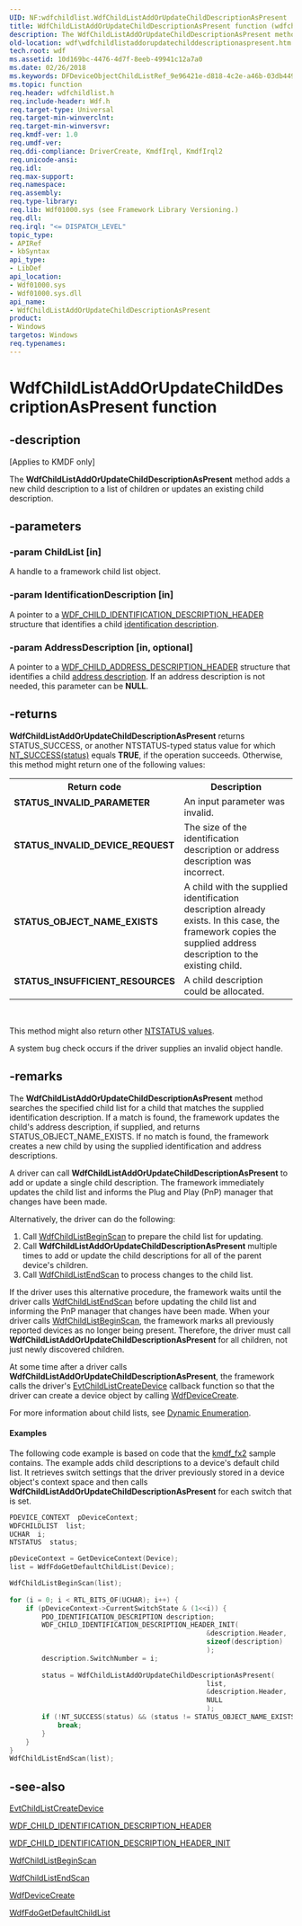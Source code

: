 ```yaml
---
UID: NF:wdfchildlist.WdfChildListAddOrUpdateChildDescriptionAsPresent
title: WdfChildListAddOrUpdateChildDescriptionAsPresent function (wdfchildlist.h)
description: The WdfChildListAddOrUpdateChildDescriptionAsPresent method adds a new child description to a list of children or updates an existing child description.
old-location: wdf\wdfchildlistaddorupdatechilddescriptionaspresent.htm
tech.root: wdf
ms.assetid: 10d169bc-4476-4d7f-8eeb-49941c12a7a0
ms.date: 02/26/2018
ms.keywords: DFDeviceObjectChildListRef_9e96421e-d818-4c2e-a46b-03db44980414.xml, WdfChildListAddOrUpdateChildDescriptionAsPresent, WdfChildListAddOrUpdateChildDescriptionAsPresent method, kmdf.wdfchildlistaddorupdatechilddescriptionaspresent, wdf.wdfchildlistaddorupdatechilddescriptionaspresent, wdfchildlist/WdfChildListAddOrUpdateChildDescriptionAsPresent
ms.topic: function
req.header: wdfchildlist.h
req.include-header: Wdf.h
req.target-type: Universal
req.target-min-winverclnt: 
req.target-min-winversvr: 
req.kmdf-ver: 1.0
req.umdf-ver: 
req.ddi-compliance: DriverCreate, KmdfIrql, KmdfIrql2
req.unicode-ansi: 
req.idl: 
req.max-support: 
req.namespace: 
req.assembly: 
req.type-library: 
req.lib: Wdf01000.sys (see Framework Library Versioning.)
req.dll: 
req.irql: "<= DISPATCH_LEVEL"
topic_type:
- APIRef
- kbSyntax
api_type:
- LibDef
api_location:
- Wdf01000.sys
- Wdf01000.sys.dll
api_name:
- WdfChildListAddOrUpdateChildDescriptionAsPresent
product:
- Windows
targetos: Windows
req.typenames: 
---
```


# WdfChildListAddOrUpdateChildDescriptionAsPresent function


## -description


<p class="CCE_Message">[Applies to KMDF only]</p>

The <b>WdfChildListAddOrUpdateChildDescriptionAsPresent</b> method adds a new child description to a list of children or updates an existing child description.


## -parameters




### -param ChildList [in]

A handle to a framework child list object.


### -param IdentificationDescription [in]

A pointer to a <a href="https://docs.microsoft.com/windows-hardware/drivers/ddi/content/wdfchildlist/ns-wdfchildlist-_wdf_child_identification_description_header">WDF_CHILD_IDENTIFICATION_DESCRIPTION_HEADER</a> structure that identifies a child <a href="https://docs.microsoft.com/windows-hardware/drivers/wdf/dynamic-enumeration">identification description</a>.


### -param AddressDescription [in, optional]

A pointer to a <a href="https://docs.microsoft.com/windows-hardware/drivers/ddi/content/wdfchildlist/ns-wdfchildlist-_wdf_child_address_description_header">WDF_CHILD_ADDRESS_DESCRIPTION_HEADER</a> structure that identifies a child <a href="https://docs.microsoft.com/windows-hardware/drivers/wdf/dynamic-enumeration">address description</a>. If an address description is not needed, this parameter can be <b>NULL</b>.


## -returns



<b>WdfChildListAddOrUpdateChildDescriptionAsPresent</b> returns STATUS_SUCCESS, or another NTSTATUS-typed status value for which <a href="https://docs.microsoft.com/windows-hardware/drivers/kernel/using-ntstatus-values">NT_SUCCESS(status)</a> equals <b>TRUE</b>, if the operation succeeds. Otherwise, this method might return one of the following values:

<table>
<tr>
<th>Return code</th>
<th>Description</th>
</tr>
<tr>
<td width="40%">
<dl>
<dt><b>STATUS_INVALID_PARAMETER</b></dt>
</dl>
</td>
<td width="60%">
An input parameter was invalid.

</td>
</tr>
<tr>
<td width="40%">
<dl>
<dt><b>STATUS_INVALID_DEVICE_REQUEST</b></dt>
</dl>
</td>
<td width="60%">
The size of the identification description or address description was incorrect.

</td>
</tr>
<tr>
<td width="40%">
<dl>
<dt><b>STATUS_OBJECT_NAME_EXISTS</b></dt>
</dl>
</td>
<td width="60%">
A child with the supplied identification description already exists. In this case, the framework copies the supplied address description to the existing child.

</td>
</tr>
<tr>
<td width="40%">
<dl>
<dt><b>STATUS_INSUFFICIENT_RESOURCES</b></dt>
</dl>
</td>
<td width="60%">
A child description could be allocated.

</td>
</tr>
</table>
 

This method might also return other <a href="https://docs.microsoft.com/windows-hardware/drivers/kernel/ntstatus-values">NTSTATUS values</a>.



A system bug check occurs if the driver supplies an invalid object handle.





## -remarks



The <b>WdfChildListAddOrUpdateChildDescriptionAsPresent</b> method searches the specified child list for a child that matches the supplied identification description. If a match is found, the framework updates the child's address description, if supplied, and returns STATUS_OBJECT_NAME_EXISTS. If no match is found, the framework creates a new child by using the supplied identification and address descriptions.

A driver can call <b>WdfChildListAddOrUpdateChildDescriptionAsPresent</b> to add or update a single child description. The framework immediately updates the child list and informs the Plug and Play (PnP) manager that changes have been made.

Alternatively, the driver can do the following:

<ol>
<li>
Call <a href="https://docs.microsoft.com/windows-hardware/drivers/ddi/content/wdfchildlist/nf-wdfchildlist-wdfchildlistbeginscan">WdfChildListBeginScan</a> to prepare the child list for updating.

</li>
<li>
Call <b>WdfChildListAddOrUpdateChildDescriptionAsPresent</b> multiple times to add or update the child descriptions for all of the parent device's children.

</li>
<li>
Call <a href="https://docs.microsoft.com/windows-hardware/drivers/ddi/content/wdfchildlist/nf-wdfchildlist-wdfchildlistendscan">WdfChildListEndScan</a> to process changes to the child list.

</li>
</ol>
If the driver uses this alternative procedure, the framework waits until the driver calls <a href="https://docs.microsoft.com/windows-hardware/drivers/ddi/content/wdfchildlist/nf-wdfchildlist-wdfchildlistendscan">WdfChildListEndScan</a> before updating the child list and informing the PnP manager that changes have been made. When your driver calls <a href="https://docs.microsoft.com/windows-hardware/drivers/ddi/content/wdfchildlist/nf-wdfchildlist-wdfchildlistbeginscan">WdfChildListBeginScan</a>, the framework marks all previously reported devices as no longer being present. Therefore, the driver must call <b>WdfChildListAddOrUpdateChildDescriptionAsPresent</b> for all children, not just newly discovered children. 

At some time after a driver calls <b>WdfChildListAddOrUpdateChildDescriptionAsPresent</b>, the framework calls the driver's <a href="https://docs.microsoft.com/windows-hardware/drivers/ddi/content/wdfchildlist/nc-wdfchildlist-evt_wdf_child_list_create_device">EvtChildListCreateDevice</a> callback function so that the driver can create a device object by calling <a href="https://docs.microsoft.com/windows-hardware/drivers/ddi/content/wdfdevice/nf-wdfdevice-wdfdevicecreate">WdfDeviceCreate</a>.

For more information about child lists, see <a href="https://docs.microsoft.com/windows-hardware/drivers/wdf/dynamic-enumeration">Dynamic Enumeration</a>.


#### Examples

The following code example is based on code that the <a href="https://go.microsoft.com/fwlink/p/?linkid=256131">kmdf_fx2</a> sample contains. The example adds child descriptions to a device's default child list. It retrieves switch settings that the driver previously stored in a device object's context space and then calls <b>WdfChildListAddOrUpdateChildDescriptionAsPresent</b> for each switch that is set.

```cpp
PDEVICE_CONTEXT  pDeviceContext;
WDFCHILDLIST  list;
UCHAR  i;
NTSTATUS  status;

pDeviceContext = GetDeviceContext(Device);
list = WdfFdoGetDefaultChildList(Device);

WdfChildListBeginScan(list);
 
for (i = 0; i < RTL_BITS_OF(UCHAR); i++) {
    if (pDeviceContext->CurrentSwitchState & (1<<i)) {
        PDO_IDENTIFICATION_DESCRIPTION description;
        WDF_CHILD_IDENTIFICATION_DESCRIPTION_HEADER_INIT(
                                                 &description.Header,
                                                 sizeof(description)
                                                 );
        description.SwitchNumber = i; 
 
        status = WdfChildListAddOrUpdateChildDescriptionAsPresent(
                                                 list, 
                                                 &description.Header, 
                                                 NULL
                                                 );
        if (!NT_SUCCESS(status) && (status != STATUS_OBJECT_NAME_EXISTS)) {
            break;
        }
    }
}
WdfChildListEndScan(list);
```


## -see-also




<a href="https://docs.microsoft.com/windows-hardware/drivers/ddi/content/wdfchildlist/nc-wdfchildlist-evt_wdf_child_list_create_device">EvtChildListCreateDevice</a>



<a href="https://docs.microsoft.com/windows-hardware/drivers/ddi/content/wdfchildlist/ns-wdfchildlist-_wdf_child_identification_description_header">WDF_CHILD_IDENTIFICATION_DESCRIPTION_HEADER</a>



<a href="https://docs.microsoft.com/windows-hardware/drivers/ddi/content/wdfchildlist/nf-wdfchildlist-wdf_child_identification_description_header_init">WDF_CHILD_IDENTIFICATION_DESCRIPTION_HEADER_INIT</a>



<a href="https://docs.microsoft.com/windows-hardware/drivers/ddi/content/wdfchildlist/nf-wdfchildlist-wdfchildlistbeginscan">WdfChildListBeginScan</a>



<a href="https://docs.microsoft.com/windows-hardware/drivers/ddi/content/wdfchildlist/nf-wdfchildlist-wdfchildlistendscan">WdfChildListEndScan</a>



<a href="https://docs.microsoft.com/windows-hardware/drivers/ddi/content/wdfdevice/nf-wdfdevice-wdfdevicecreate">WdfDeviceCreate</a>



<a href="https://docs.microsoft.com/windows-hardware/drivers/ddi/content/wdffdo/nf-wdffdo-wdffdogetdefaultchildlist">WdfFdoGetDefaultChildList</a>
 

 

